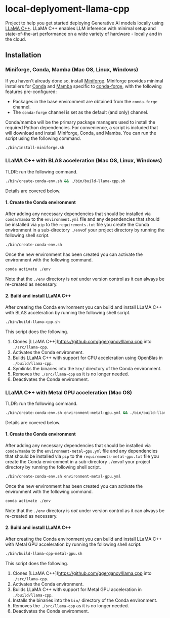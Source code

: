 # local-deplyoment-llama-cpp

Project to help you get started deploying Generative AI models locally using 
[LLaMA C++](https://github.com/ggerganov/llama.cpp). LLaMA C++ enables LLM inference with minimal setup and 
state-of-the-art performance on a wide variety of hardware - locally and in the cloud.

## Installation

### Miniforge, Conda, Mamba (Mac OS, Linux, Windows)

If you haven't already done so, install [Miniforge](https://github.com/conda-forge/miniforge). Miniforge provides 
minimal installers for [Conda](https://conda.io/) and [Mamba](https://github.com/mamba-org/mamba) specific to 
[conda-forge](https://conda-forge.org/), with the following features pre-configured:

   * Packages in the base environment are obtained from the `conda-forge` channel.
   * The `conda-forge` channel is set as the default (and only) channel.

Conda/mamba will be the primary package managers used to install the required Python dependencies. For 
convenience, a script is included that will download and install Miniforge, Conda, and Mamba. You can run the 
script using the following command.

```bash
./bin/install-miniforge.sh
```

### LLaMA C++ with BLAS acceleration (Mac OS, Linux, Windows)

TLDR: run the following command.

```bash
./bin/create-conda-env.sh && ./bin/build-llama-cpp.sh
```

Details are covered below.

#### 1. Create the Conda environment

After adding any necessary dependencies that should be installed via `conda/mamba` to the `environment.yml` file and any 
dependencies that should be installed via `pip` to the `requirements.txt` file you create the Conda environment in a 
sub-directory `./env`of your project directory by running the following shell script.

```bash
./bin/create-conda-env.sh
```

Once the new environment has been created you can activate the environment with the following command.

```bash
conda activate ./env
```

Note that the `./env` directory is *not* under version control as it can always be re-created as 
necessary.

#### 2. Build and install LLaMA C++ 

After creating the Conda environment you can build and install LLaMA C++ with BLAS acceleration by running the following shell 
script.

```bash
./bin/build-llama-cpp.sh
```

This script does the following.

1. Clones [LLaMA C++](https://github.com/ggerganov/llama.cpp into `./src/llama-cpp`.
2. Activates the Conda environment.
3. Builds LLaMA C++ with support for CPU acceleration using OpenBlas in `./build/llama-cpp`.
4. Symlinks the binaries into the `bin/` directory of the Conda environment.
5. Removes the `./src/llama-cpp` as it is no longer needed.
6. Deactivates the Conda environment.

### LLaMA C++ with Metal GPU acceleration (Mac OS)

TLDR: run the following command.

```bash
./bin/create-conda-env.sh environment-metal-gpu.yml && ./bin/build-llama-cpp-metal-gpu.sh
```

Details are covered below.

#### 1. Create the Conda environment

After adding any necessary dependencies that should be installed via `conda/mamba` to the `environment-metal-gpu.yml` file and any 
dependencies that should be installed via `pip` to the `requirements-metal-gpu.txt` file you create the Conda environment in a 
sub-directory `./env`of your project directory by running the following shell script.

```bash
./bin/create-conda-env.sh environment-metal-gpu.yml
```

Once the new environment has been created you can activate the environment with the following command.

```bash
conda activate ./env
```

Note that the `./env` directory is *not* under version control as it can always be re-created as 
necessary.

#### 2. Build and install LLaMA C++ 

After creating the Conda environment you can build and install LLaMA C++ with Metal GPU acceleration by running the 
following shell script.

```bash
./bin/build-llama-cpp-metal-gpu.sh
```

This script does the following.

1. Clones [LLaMA C++](https://github.com/ggerganov/llama.cpp into `./src/llama-cpp`.
2. Activates the Conda environment.
3. Builds LLaMA C++ with support for Metal GPU acceleration in `./build/llama-cpp`.
4. Installs the binaries into the `bin/` directory of the Conda environment.
5. Removes the `./src/llama-cpp` as it is no longer needed.
6. Deactivates the Conda environment.


